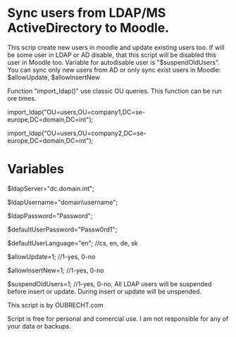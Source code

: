 Sync users from LDAP/MS ActiveDirectory to Moodle.
===================================================
This scrip create new users in moodle and update existing users too. If will be some user in LDAP or AD disable, that this script will be disabled this user in Moodle too. 
Variable for autodisable user is "$suspendOldUsers".
You can sync only new users from AD or only sync exist users in Moodle: $allowUpdate, $allowInsertNew


Function "import_ldap()" use classic OU queries. This function can be run ore times.

import_ldap("OU=users,OU=company1,DC=se-europe,DC=domain,DC=int");

import_ldap("OU=users,OU=company2,DC=se-europe,DC=domain,DC=int");


Variables
=========
$ldapServer="dc.domain.int";

$ldapUsername="domain\\username";

$ldapPassword="Password";

$defaultUserPassword="Passw0rd1";

$defaultUserLanguage="en"; //cs, en, de, sk

$allowUpdate=1; //1-yes, 0-no

$allowInsertNew=1; //1-yes, 0-no

$suspendOldUsers=1; //1-yes, 0-no, All LDAP users will be suspended before insert or update. During insert or update will be unspended.







This script is by OUBRECHT.com

Script is free for personal and comercial use. I am not responsible for any of your data or backups.
